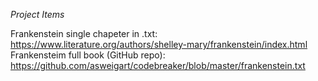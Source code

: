 
*Project Items*

Frankenstein single chapeter in .txt: https://www.literature.org/authors/shelley-mary/frankenstein/index.html
Frankensteim full book (GitHub repo): https://github.com/asweigart/codebreaker/blob/master/frankenstein.txt